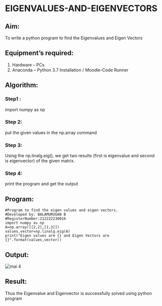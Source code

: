 # EIGENVALUES-AND-EIGENVECTORS
## Aim:
To write a python program to find the Eigenvalues and Eigen Vectors
## Equipment’s required:
1. 	Hardware – PCs
2. 	Anaconda – Python 3.7 Installation / Moodle-Code Runner
## Algorithm:
### Step1 : 
import numpy as np
### Step 2: 
put the given values in the np.array command
### Step 3: 
Using the np.linalg.eig(),  we get two results (first is eigenvalue and second is eigenvector) of the given matrix.
### Step 4: 
print the program and get the output
## Program:
```
#Program to find the eigen values and eigen vectors.
#Developed by: BALAMURUGAN B
#RegisterNumber:212222230016
import numpy as np
A=np.array([[2,2],[1,3]])
values,vector=np.linalg.eig(A)
print("Eigen values are {} and Eigen Vectors are {}".format(values,vector))
```

## Output:
![mai 4](https://github.com/BALA291/EIGENVALUES-AND-EIGENVECTORS/assets/120717501/e96505b1-fd67-4854-b89f-eff29bce133d)

## Result:
Thus the Eigenvalue and Eigenvector is successfully solved using python program
